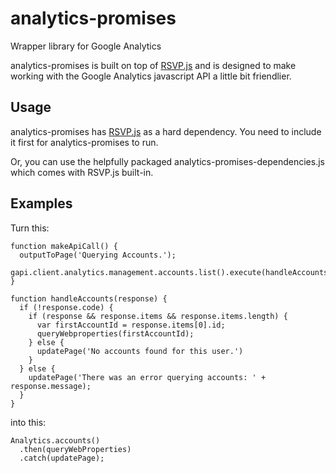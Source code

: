 analytics-promises
==================

Wrapper library for Google Analytics

analytics-promises is built on top of [RSVP.js](https://github.com/tildeio/rsvp.js) and is designed to make working with the Google Analytics javascript API a little bit friendlier.

Usage
-----

analytics-promises has [RSVP.js](https://github.com/tildeio/rsvp.js) as a hard dependency. You need to include it first for analytics-promises to run.

<script src="/rsvp.js"></script>
<script src="/analytics-promises.min.js"></script>

Or, you can use the helpfully packaged analytics-promises-dependencies.js which comes with RSVP.js built-in.

Examples
--------

Turn this:

    function makeApiCall() {
      outputToPage('Querying Accounts.');
      gapi.client.analytics.management.accounts.list().execute(handleAccounts);
    }

    function handleAccounts(response) {
      if (!response.code) {
        if (response && response.items && response.items.length) {
          var firstAccountId = response.items[0].id;
          queryWebproperties(firstAccountId);
        } else {
          updatePage('No accounts found for this user.')
        }
      } else {
        updatePage('There was an error querying accounts: ' + response.message);
      }
    }

into this:

    Analytics.accounts()
      .then(queryWebProperties)
      .catch(updatePage);
